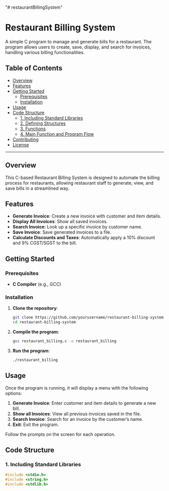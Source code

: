 "# restaurantBillingSystem"

# Restaurant Billing System

A simple C program to manage and generate bills for a restaurant. The program allows users to create, save, display, and search for invoices, handling various billing functionalities.

## Table of Contents

- [Overview](#overview)
- [Features](#features)
- [Getting Started](#getting-started)
  - [Prerequisites](#prerequisites)
  - [Installation](#installation)
- [Usage](#usage)
- [Code Structure](#code-structure)
  - [1. Including Standard Libraries](#1-including-standard-libraries)
  - [2. Defining Structures](#2-defining-structures)
  - [3. Functions](#3-functions)
  - [4. Main Function and Program Flow](#4-main-function-and-program-flow)
- [Contributing](#contributing)
- [License](#license)

---

## Overview

This C-based Restaurant Billing System is designed to automate the billing process for restaurants, allowing restaurant staff to generate, view, and save bills in a streamlined way.

## Features

- **Generate Invoice**: Create a new invoice with customer and item details.
- **Display All Invoices**: Show all saved invoices.
- **Search Invoice**: Look up a specific invoice by customer name.
- **Save Invoice**: Save generated invoices to a file.
- **Calculate Discounts and Taxes**: Automatically apply a 10% discount and 9% CGST/SGST to the bill.

## Getting Started

### Prerequisites

- **C Compiler** (e.g., GCC)

### Installation

1. **Clone the repository**:

   ```bash
   git clone https://github.com/yourusername/restaurant-billing-system.git
   cd restaurant-billing-system
   ```

2. **Compile the program**:

   ```bash
   gcc restaurant_billing.c -o restaurant_billing
   ```

3. **Run the program**:
   ```bash
   ./restaurant_billing
   ```

## Usage

Once the program is running, it will display a menu with the following options:

1. **Generate Invoice**: Enter customer and item details to generate a new bill.
2. **Show all Invoices**: View all previous invoices saved in the file.
3. **Search Invoice**: Search for an invoice by the customer’s name.
4. **Exit**: Exit the program.

Follow the prompts on the screen for each operation.

## Code Structure

### 1. Including Standard Libraries

```c
#include <stdio.h>
#include <string.h>
#include <stdlib.h>
```
